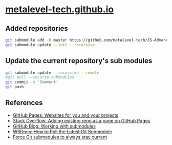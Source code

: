 # [metalevel-tech.github.io](https://metalevel-tech.github.io/)

## Added repositories
```bash
git submodule add -b master https://github.com/metalevel-tech/JS-Advanced-React-ProgressBG-Homework
git submodule update --init --recursive
```

## Update the current repository's sub modules
```bash
git submodule update --recursive --remote
#git pull --recurse-submodules
git commit -m 'Comment'
git push
```

## References

* [GitHub Pages: Websites for you and your projects](https://pages.github.com/)
* [Stack Overflow: Adding existing repo as a page on GitHub Pages](https://stackoverflow.com/a/52437739/6543935)
* [GitHub Blog: Working with submodules](https://github.blog/2016-02-01-working-with-submodules/)
* [<s>W3Docs: How to Pull the Latest Git Submodule</s>](https://www.w3docs.com/snippets/git/how-to-pull-the-latest-git-submodule.html)
* [Force Git submodules to always stay current](https://stackoverflow.com/a/31851819/6543935)


